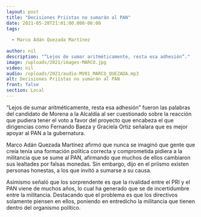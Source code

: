 ```yaml
---
layout: post
title: "Decisiones Priístas no sumarán al PAN"
date: 2021-05-28T21:01:00.000-06:00
tags:
  
  - Marco Adán Quezada Martínez
  
author: nil
description: "“Lejos de sumar aritméticamente, resta esa adhesión”."
image: /uploads/2021/images-MARCO.jpg
video: nil
audio: /uploads/2021/audio-MV01_MARCO_QUEZADA.mp3
alt: Decisiones Priístas no sumarán al PAN
front: false
section: Local
---
```


“Lejos de sumar aritméticamente, resta esa adhesión” fueron las palabras del candidato de Morena a la Alcaldía al ser cuestionado sobre la reacción que pudiera tener el voto a favor del proyecto que encabeza el que dirigencias como Fernando Baeza y Graciela Ortiz señalara que es mejor apoyar al PAN a la gubernatura.

Marco Adán Quezada Martínez afirmó que nunca se imaginó que gente que creía tenía una formación política correcta y comprometida pidiera a la militancia que se sume al PAN, afirmando que muchos de ellos cambiaron sus lealtades por falsas monedas. Sin embargo, dijo en el priísmo existen personas honestas, a los que invitó a sumarse a su causa.

Asimismo señaló que los sorprendente es que la rivalidad entre el PRI y el PAN viene de muchos años, lo cual ha generado que se de incertidumbre entre la militancia. Destacando que el problema es que los directivos solamente piensen en ellos, poniendo en entredicho la militancia que tienen dentro del organismo político.
